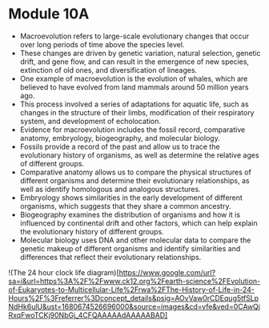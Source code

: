 # Module 10A
* Macroevolution refers to large-scale evolutionary changes that occur over long periods of time above the species level.
* These changes are driven by genetic variation, natural selection, genetic drift, and gene flow, and can result in the emergence of new species, extinction of old ones, and diversification of lineages.
* One example of macroevolution is the evolution of whales, which are believed to have evolved from land mammals around 50 million years ago.
* This process involved a series of adaptations for aquatic life, such as changes in the structure of their limbs, modification of their respiratory system, and development of echolocation.
* Evidence for macroevolution includes the fossil record, comparative anatomy, embryology, biogeography, and molecular biology.
* Fossils provide a record of the past and allow us to trace the evolutionary history of organisms, as well as determine the relative ages of different groups.
* Comparative anatomy allows us to compare the physical structures of different organisms and determine their evolutionary relationships, as well as identify homologous and analogous structures.
* Embryology shows similarities in the early development of different organisms, which suggests that they share a common ancestry.
* Biogeography examines the distribution of organisms and how it is influenced by continental drift and other factors, which can help explain the evolutionary history of different groups.
* Molecular biology uses DNA and other molecular data to compare the genetic makeup of different organisms and identify similarities and differences that reflect their evolutionary relationships.

!(The 24 hour clock life diagram)[https://www.google.com/url?sa=i&url=https%3A%2F%2Fwww.ck12.org%2Fearth-science%2FEvolution-of-Eukaryotes-to-Multicellular-Life%2Frwa%2FThe-History-of-Life-in-24-Hours%2F%3Freferrer%3Dconcept_details&psig=AOvVaw0rCDEqug5tfSLpNdHk6ulU&ust=1680674526696000&source=images&cd=vfe&ved=0CAwQjRxqFwoTCKj90NbGj_4CFQAAAAAdAAAAABAD]
